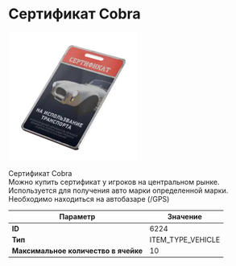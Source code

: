 # Сертификат Cobra

![Item Image](../img/6224.webp?raw=true)

Сертификат Cobra<br>Можно купить сертификат у игроков на центральном рынке.<br>Используется для получения авто марки определенной марки.<br>Необходимо находиться на автобазаре (/GPS)


| Параметр | Значение |
|----------|----------|
| **ID** | 6224 |
| **Тип** | ITEM_TYPE_VEHICLE |
| **Максимальное количество в ячейке** | 10 |

